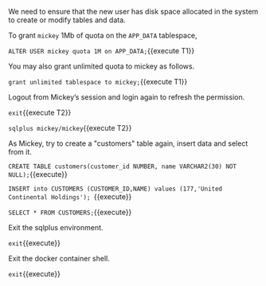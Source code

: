 
We need to ensure that the new user has disk space allocated in the system to  create or modify tables and data. 

To grant `mickey` 1Mb of quota on the `APP_DATA` tablespace,

`ALTER USER mickey quota 1M on APP_DATA;`{{execute T1}}

You may also grant unlimited quota to mickey as follows.

`grant unlimited tablespace to mickey;`{{execute T1}}


Logout from Mickey’s session and login again to refresh the permission.

`exit`{{execute T2}}

`sqlplus mickey/mickey`{{execute T2}}


As Mickey, try to create a "customers" table again, insert data and select from it.

`CREATE TABLE customers(customer_id NUMBER, name VARCHAR2(30) NOT NULL);`{{execute}}

`INSERT into CUSTOMERS (CUSTOMER_ID,NAME) values (177,'United Continental Holdings'); `{{execute}}

`SELECT * FROM CUSTOMERS;`{{execute}}

Exit the sqlplus environment.

`exit`{{execute}}

Exit the docker container shell.

`exit`{{execute}}

